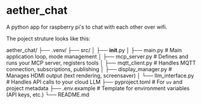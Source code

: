 # aether_chat
A python app for raspberry pi's to chat with each other over wifi.

The poject struture looks like this:

aether_chat/
├── .venv/
├── src/
│   ├── __init__.py
│   ├── main.py           # Main application loop, mode management
│   ├── mcp_server.py     # Defines and runs your MCP server, registers tools
│   ├── mqtt_client.py    # Handles MQTT connection, subscriptions, publishing
│   ├── display_manager.py # Manages HDMI output (text rendering, screensaver)
│   └── llm_interface.py  # Handles API calls to your cloud LLM
├── pyproject.toml        # For `uv` and project metadata
├── .env.example          # Template for environment variables (API keys, etc.)
└── README.md